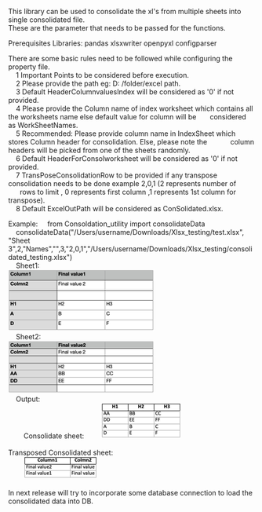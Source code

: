 This library can be used to consolidate the xl's from multiple sheets into single consolidated file.\
These are the parameter that needs to be passed for the functions.

Prerequisites Libraries:
    pandas
    xlsxwriter
    openpyxl
    configparser

There are some basic rules need to be followed while configuring the property file.\
    1 Important Points to be considered before execution.\
    2 Please provide the path eg: D: /folder/excel path.\
    3 Default HeaderColumnvaluesIndex will be considered as '0' if not provided.\
    4 Please provide the Column name of index worksheet which contains all the worksheets name else default value for column will be       considered as WorkSheetNames.\
    5 Recommended: Please provide column name in IndexSheet which stores Column header for consolidation. Else, please note the            column headers will be picked from one of the sheets randomly.\
    6 Default HeaderForConsolworksheet will be considered as '0' if not provided.\
    7 TransPoseConsolidationRow to be provided if any transpose consolidation needs to be done example 2,0,1 (2 represents number of       rows to limit , 0 represents first column ,1 represents 1st column for transpose).\
    8 Default ExcelOutPath will be considered as ConSolidated.xlsx.

Example:
    from Consoldation_utility import consolidateData\
    consolidateData("/Users/username/Downloads/Xlsx_testing/test.xlsx",
                "Sheet 3",2,"Names","",3,"2,0,1","/Users/username/Downloads/Xlsx_testing/consolidated_testing.xlsx")
\
    Sheet1:\
        ![img_1.png](
https://github.com/suprithvasista/ConsolidationLibrary/blob/main/img_1.png
        )
\
    Sheet2:\
        ![img_2.png](img_2.png)
\
    Output:
\
        Consolidate sheet:
        ![img_3.png](img_3.png)\
\
        Transposed Consolidated sheet:
\
        ![img_4.png](img_4.png)\
\
In next release will try to incorporate some database connection to load the consolidated data into DB.
